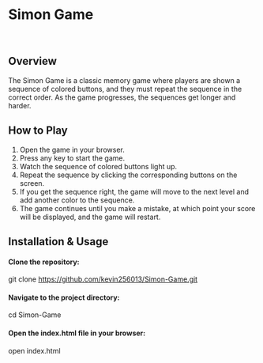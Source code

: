 # **Simon Game**
<br/>

## Overview

The Simon Game is a classic memory game where players are shown a sequence of colored buttons, and they must repeat the sequence in the correct order. As the game progresses, the sequences get longer and harder.

## How to Play

1. Open the game in your browser.
2. Press any key to start the game.
3. Watch the sequence of colored buttons light up.
4. Repeat the sequence by clicking the corresponding buttons on the screen.
5. If you get the sequence right, the game will move to the next level and add another color to the sequence.
6. The game continues until you make a mistake, at which point your score will be displayed, and the game will restart.
   
## Installation & Usage

#### Clone the repository:

git clone https://github.com/kevin256013/Simon-Game.git

#### Navigate to the project directory:

cd Simon-Game

#### Open the index.html file in your browser:

open index.html

